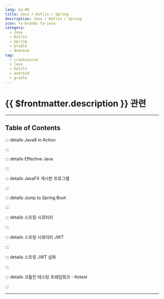 ```yaml
---
lang: ko-KR
title: Java / Kotlin / Spring
description: Java / Kotlin / Spring
icon: fa-brands fa-java
category:
  - Java 
  - Kotlin
  - Spring
  - Gradle
  - Android
tag: 
  - crashcourse
  - java
  - kotiln
  - android
  - gradle
---
```


# {{ $frontmatter.description }} 관련

<ShieldsGroup logos="youtube,openjdk,kotlin,intellijidea,jetbrains"/>

---

## Table of Contents

::: details Java8 in Action

<ToCLocal basePath="/java/java-8-in-action" />

:::

::: details Effective Java

<ToCLocal basePath="/java/effective-java" />

:::

::: details JavaFX 게시판 프로그램

<ToCLocal basePath="/java/aloha-javafx" />

:::

::: details Jump to Spring Boot

<ToCLocal basePath="/java/jump-to-spring-boot" />

:::

::: details 스프링 시큐리티

<ToCLocal basePath="/java/devyummi-spring-sec" />

:::

::: details 스프링 시큐리티 JWT

<ToCLocal basePath="/java/devyummi-spring-sec-jwt" />

:::

::: details 스프링 JWT 심화

<ToCLocal basePath="/java/devyummi-spring-sec-jwt-adv" />

:::

::: details 코틀린 테스팅 프레임워크 - Kotest

<ToCLocal basePath="/java/devkuma-kotest" />

:::

---

<TagLinks />
